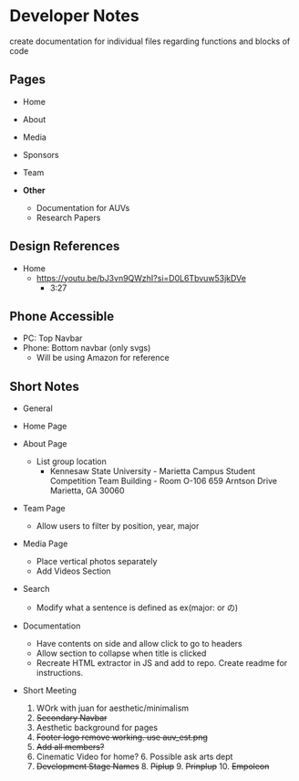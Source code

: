 # Developer Notes

create documentation for individual files
regarding functions and blocks of code

## Pages
- Home
- About
- Media
- Sponsors
- Team

- __Other__
  - Documentation for AUVs
  - Research Papers

## Design References
- Home
  - https://youtu.be/bJ3vn9QWzhI?si=D0L6Tbvuw53jkDVe
    - 3:27

## Phone Accessible
- PC: Top Navbar
- Phone: Bottom navbar (only svgs)
  - Will be using Amazon for reference

## Short Notes
  
- General
- Home Page
- About Page
  - List group location
    - Kennesaw State University - Marietta Campus
      Student Competition Team Building - Room O-106
      659 Arntson Drive
      Marietta, GA 30060
- Team Page
  - Allow users to filter by position, year, major
- Media Page
  - Place vertical photos separately
  - Add Videos Section
- Search
  - Modify what a sentence is defined as ex(major: or の)
- Documentation
  - Have contents on side and allow click to go to headers
  - Allow section to collapse when title is clicked
  - Recreate HTML extractor in JS and add to repo. Create readme for instructions.

- Short Meeting
  1. WOrk with juan for aesthetic/minimalism
  2. ~~Secondary Navbar~~
  3. Aesthetic background for pages
  3. ~~Footer logo remove working. use auv_est.png~~
  4. ~~Add all members?~~
  5. Cinematic Video for home?
     6. Possible ask arts dept
  7. ~~Development Stage Names~~
     8. ~~Piplup~~
     9. ~~Prinplup~~
     10. ~~Empoleon~~